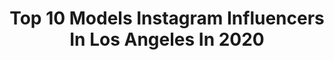 ---
title: Top 10 Models Instagram Influencers In Los Angeles In 2020
description: >-
  Find top models Instagram influencers in Los Angeles in 2020. Most popular hashtags: #fashion #model #photographer #beautiful.
platform: Instagram
profiles:
  - username: "beaurose_"
    fullname: >-
      BO ROSE
    location: "United States"
    followers: 88878
    engagement: 1103
    commentsToLikes: 0.029583
    avatar: "https://scontent-lht6-1.cdninstagram.com/v/t51.2885-19/s320x320/54277214_1177891049059492_973165913404604416_n.jpg?_nc_ht=scontent-lht6-1.cdninstagram.com&_nc_ohc=mIOxuS3DmbMAX8rSLv7&oh=802a1384884c579af314740fd1492145&oe=5EB7B29A"
    verified: false
    hashtags: "#themotto, #imissthegym, #manactive, #beclean"
  - username: "jaygould_"
    fullname: >-
      Jay Gould
    location: "United States"
    followers: 289287
    engagement: 856
    commentsToLikes: 0.013768
    avatar: "https://scontent-ams4-1.cdninstagram.com/v/t51.2885-19/s320x320/65490878_453949742096831_146427276345475072_n.jpg?_nc_ht=scontent-ams4-1.cdninstagram.com&_nc_ohc=jvVwUvogMKcAX9oQDSg&oh=d105033de0616de968a6d0091f15b923&oe=5EB94D03"
    verified: false
    hashtags: "#stayhealthy, #athlete, #sponsored, #artsandcrafts"
  - username: "ashbydrake"
    fullname: >-
      ashby
    location: "United States"
    followers: 16338
    engagement: 830
    commentsToLikes: 0.040555
    avatar: "https://scontent-ams4-1.cdninstagram.com/v/t51.2885-19/s320x320/50767926_381913012636344_8760927376176578560_n.jpg?_nc_ht=scontent-ams4-1.cdninstagram.com&_nc_ohc=GKwDdugvZ0UAX_NO86V&oh=d4ce79c1bb1da6ee193a875ac73cbdc0&oe=5EB79416"
    verified: false
    hashtags: "#sundayfunday, #23, #edmtwitter, #edm"
  - username: "paigewoolen"
    fullname: >-
      Paige Woolen
    location: "United States"
    followers: 117164
    engagement: 434
    commentsToLikes: 0.037932
    avatar: "https://scontent-lhr8-1.cdninstagram.com/v/t51.2885-19/s320x320/91791471_516931235638721_5012618801737367552_n.jpg?_nc_ht=scontent-lhr8-1.cdninstagram.com&_nc_ohc=pr4hSju8udMAX-kbwcr&oh=1f0e8045550aea6fff33fd2a6686686e&oe=5EB9DDB6"
    verified: false
    hashtags: "#quarantitties, #daytimenightclub, #rockstarbabes"
  - username: "autumnaspires"
    fullname: >-
      Autumn Grace
    location: "United States"
    followers: 40809
    engagement: 332
    commentsToLikes: 0.075706
    avatar: "https://scontent-ams4-1.cdninstagram.com/v/t51.2885-19/s320x320/66619538_875599556151123_6581484202217177088_n.jpg?_nc_ht=scontent-ams4-1.cdninstagram.com&_nc_ohc=_8uMabtpv-gAX8Gu1o8&oh=80173ebae17f269a2b0bd2408758e9a3&oe=5EB8CB38"
    verified: false
    hashtags: "#rolls, #shapewear, #yourvoicematters, #relax"
  - username: "catherineovalle"
    fullname: >-
      Cat
    location: "United States"
    followers: 3380
    engagement: 4158
    commentsToLikes: 0.045744
    avatar: "https://scontent-lhr8-1.cdninstagram.com/v/t51.2885-19/s320x320/81280606_1060154267663882_14074801102520320_n.jpg?_nc_ht=scontent-lhr8-1.cdninstagram.com&_nc_ohc=vCLVyQHlP9wAX_ZBnFR&oh=a23b0bbaa010506ed1eb73af0af138a1&oe=5EBB222B"
    verified: false
    hashtags: "#bloggerfashion, #styleinspo, #styleblogger, #fashionphotography"
  - username: "gia_zi"
    fullname: >-
      Gia Zi
    location: "United States"
    followers: 4045
    engagement: 777
    commentsToLikes: 0.073241
    avatar: "https://scontent-amt2-1.cdninstagram.com/v/t51.2885-19/s320x320/72488619_793753094427898_3833694843566030848_n.jpg?_nc_ht=scontent-amt2-1.cdninstagram.com&_nc_ohc=gRbsg3emD3cAX_N1bbA&oh=5719b4cdc0de9c3817828d96c100f1ae&oe=5EBA1F8B"
    verified: false
    hashtags: "#quarantine, #coronavirus, #quarantinelife, #mondaygratitude"
  - username: "lynneasmitherzz"
    fullname: >-
      Lynnea Smith
    location: "United States"
    followers: 11821
    engagement: 619
    commentsToLikes: 0.013329
    avatar: "https://scontent-amt2-1.cdninstagram.com/v/t51.2885-19/s320x320/70025765_2630986986946296_7083931728728817664_n.jpg?_nc_ht=scontent-amt2-1.cdninstagram.com&_nc_ohc=q6onI8wvh9gAX-3wX0e&oh=9bde43d8cb5efbbf5278bf7a5eb42b93&oe=5EB406E2"
    verified: false
    hashtags: "#morebeachdays, #ckzncrm"
  - username: "valentinaruby"
    fullname: >-
      
    location: "United States"
    followers: 32445
    engagement: 395
    commentsToLikes: 0.020357
    avatar: "https://scontent-ams4-1.cdninstagram.com/v/t51.2885-19/s320x320/39265304_457137224791657_3261367013737496576_n.jpg?_nc_ht=scontent-ams4-1.cdninstagram.com&_nc_ohc=P9qqWN_cRl0AX8c33Ii&oh=ea13fbd96305822b7f6204fc75620404&oe=5EBC5423"
    verified: false
    hashtags: ""
  - username: "aliromo89"
    fullname: >-
      Ali Romo
    location: "United States"
    followers: 134951
    engagement: 169
    commentsToLikes: 0.039334
    avatar: "https://scontent-lhr8-1.cdninstagram.com/v/t51.2885-19/s320x320/92290318_2465873890389564_665342532103700480_n.jpg?_nc_ht=scontent-lhr8-1.cdninstagram.com&_nc_ohc=bEFhyTtIbSwAX_5pS6T&oh=2397703e98debb4cecad7374fbcffeab&oe=5EBA19A6"
    verified: false
    hashtags: "#happy, #fitnessmotivation, #liker, #fitnessgirlguide"
---